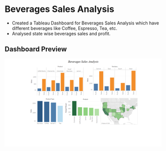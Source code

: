 # Beverages Sales Analysis

- Created a Tableau Dashboard for Beverages Sales Analysis which have different beverages like Coffee, Espresso, Tea, etc. 
- Analysed state wise beverages sales and profit.

## Dashboard Preview
<img src="Beverages Sales Analysis.png"/>
